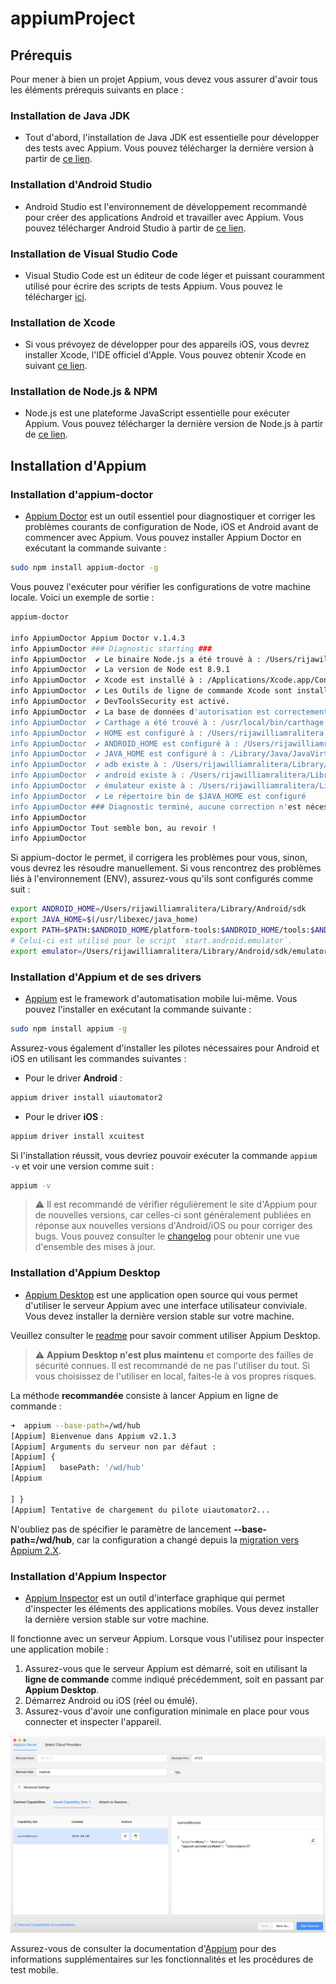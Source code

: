 
# appiumProject

## Prérequis
Pour mener à bien un projet Appium, vous devez vous assurer d'avoir tous les éléments prérequis suivants en place :

### Installation de Java JDK
- Tout d'abord, l'installation de Java JDK est essentielle pour développer des tests avec Appium. Vous pouvez télécharger la dernière version à partir de [ce lien](http://www.oracle.com/technetwork/java/javase/downloads/jdk8-downloads-2133151.html).

### Installation d'Android Studio
- Android Studio est l'environnement de développement recommandé pour créer des applications Android et travailler avec Appium. Vous pouvez télécharger Android Studio à partir de [ce lien](https://developer.android.com/studio/index.html).

### Installation de Visual Studio Code
- Visual Studio Code est un éditeur de code léger et puissant couramment utilisé pour écrire des scripts de tests Appium. Vous pouvez le télécharger [ici](https://code.visualstudio.com/).

### Installation de Xcode
- Si vous prévoyez de développer pour des appareils iOS, vous devrez installer Xcode, l'IDE officiel d'Apple. Vous pouvez obtenir Xcode en suivant [ce lien](https://developer.apple.com/xcode/).

### Installation de Node.js & NPM
- Node.js est une plateforme JavaScript essentielle pour exécuter Appium. Vous pouvez télécharger la dernière version de Node.js à partir de [ce lien](https://nodejs.org/fr/download).

## Installation d'Appium

### Installation d'appium-doctor
- [Appium Doctor](https://github.com/appium/appium-doctor) est un outil essentiel pour diagnostiquer et corriger les problèmes courants de configuration de Node, iOS et Android avant de commencer avec Appium. Vous pouvez installer Appium Doctor en exécutant la commande suivante : 

```bash
sudo npm install appium-doctor -g
```

Vous pouvez l'exécuter pour vérifier les configurations de votre machine locale. Voici un exemple de sortie :

```bash
appium-doctor

info AppiumDoctor Appium Doctor v.1.4.3
info AppiumDoctor ### Diagnostic starting ###
info AppiumDoctor  ✔ Le binaire Node.js a été trouvé à : /Users/rijawilliamralitera/.nvm/versions/node/v8.9.1/bin/node
info AppiumDoctor  ✔ La version de Node est 8.9.1
info AppiumDoctor  ✔ Xcode est installé à : /Applications/Xcode.app/Contents/Developer
info AppiumDoctor  ✔ Les Outils de ligne de commande Xcode sont installés.
info AppiumDoctor  ✔ DevToolsSecurity est activé.
info AppiumDoctor  ✔ La base de données d'autorisation est correctement configurée.
info AppiumDoctor  ✔ Carthage a été trouvé à : /usr/local/bin/carthage
info AppiumDoctor  ✔ HOME est configuré à : /Users/rijawilliamralitera
info AppiumDoctor  ✔ ANDROID_HOME est configuré à : /Users/rijawilliamralitera/Library/Android/sdk
info AppiumDoctor  ✔ JAVA_HOME est configuré à : /Library/Java/JavaVirtualMachines/jdk1.8.0_152.jdk/Contents/Home
info AppiumDoctor  ✔ adb existe à : /Users/rijawilliamralitera/Library/Android/sdk/platform-tools/adb
info AppiumDoctor  ✔ android existe à : /Users/rijawilliamralitera/Library/Android/sdk/tools/android
info AppiumDoctor  ✔ émulateur existe à : /Users/rijawilliamralitera/Library/Android/sdk/tools/emulator
info AppiumDoctor  ✔ Le répertoire bin de $JAVA_HOME est configuré
info AppiumDoctor ### Diagnostic terminé, aucune correction n'est nécessaire. ###
info AppiumDoctor
info AppiumDoctor Tout semble bon, au revoir !
info AppiumDoctor
```

Si appium-doctor le permet, il corrigera les problèmes pour vous, sinon, vous devrez les résoudre manuellement. Si vous rencontrez des problèmes liés à l'environnement (ENV), assurez-vous qu'ils sont configurés comme suit :

```bash
export ANDROID_HOME=/Users/rijawilliamralitera/Library/Android/sdk
export JAVA_HOME=$(/usr/libexec/java_home)
export PATH=$PATH:$ANDROID_HOME/platform-tools:$ANDROID_HOME/tools:$ANDROID_HOME/platform-tools/adb:$ANDROID_HOME/build-tools:$JAVA_HOME/bin
# Celui-ci est utilisé pour le script `start.android.emulator`.
export emulator=/Users/rijawilliamralitera/Library/Android/sdk/emulator
```

### Installation d'Appium et de ses drivers
- [Appium](https://github.com/appium/appium) est le framework d'automatisation mobile lui-même. Vous pouvez l'installer en exécutant la commande suivante : 

```bash
sudo npm install appium -g
```

Assurez-vous également d'installer les pilotes nécessaires pour Android et iOS en utilisant les commandes suivantes :
- Pour le driver **Android** :

```bash
appium driver install uiautomator2
```

- Pour le driver **iOS** :

```bash
appium driver install xcuitest
```

Si l'installation réussit, vous devriez pouvoir exécuter la commande `appium -v` et voir une version comme suit :

```bash
appium -v
```

> :warning: Il est recommandé de vérifier régulièrement le site d'Appium pour de nouvelles versions, car celles-ci sont généralement publiées en réponse aux nouvelles versions d'Android/iOS ou pour corriger des bugs. Vous pouvez consulter le [changelog](https://github.com/appium/appium/blob/master/CHANGELOG.md) pour obtenir une vue d'ensemble des mises à jour.

### Installation d'Appium Desktop
- [Appium Desktop](https://github.com/appium/appium-desktop/releases) est une application open source qui vous permet d'utiliser le serveur Appium avec une interface utilisateur conviviale. Vous devez installer la dernière version stable sur votre machine.

Veuillez consulter le [readme](https://github.com/appium/appium-desktop) pour savoir comment utiliser Appium Desktop.

> :warning: **Appium Desktop n'est plus maintenu** et comporte des failles de sécurité connues. Il est recommandé de ne pas l'utiliser du tout. Si vous choisissez de l'utiliser en local, faites-le à vos propres risques. 

La méthode **recommandée** consiste à lancer Appium en ligne de commande :

```bash
➜  appium --base-path=/wd/hub
[Appium] Bienvenue dans Appium v2.1.3
[Appium] Arguments du serveur non par défaut :
[Appium] {
[Appium]   basePath: '/wd/hub'
[Appium

] }
[Appium] Tentative de chargement du pilote uiautomator2...
```

N'oubliez pas de spécifier le paramètre de lancement **--base-path=/wd/hub**, car la configuration a changé depuis la [migration vers Appium 2.X](https://appium.io/docs/en/2.1/guides/migrating-1-to-2/).

### Installation d'Appium Inspector
- [Appium Inspector](https://github.com/appium/appium-inspector/releases) est un outil d'interface graphique qui permet d'inspecter les éléments des applications mobiles. Vous devez installer la dernière version stable sur votre machine.

Il fonctionne avec un serveur Appium. Lorsque vous l'utilisez pour inspecter une application mobile :

 1. Assurez-vous que le serveur Appium est démarré, soit en utilisant la
    **ligne de commande** comme indiqué précédemment, soit en passant par **Appium Desktop**.
 2. Démarrez Android ou iOS (réel ou émulé).
 3. Assurez-vous d'avoir une configuration minimale en place pour vous connecter et inspecter l'appareil.

![configuration](./assets/appiumInspector.png)

Assurez-vous de consulter la documentation d'[Appium](https://appium.io/docs/en/2.1/) pour des informations supplémentaires sur les fonctionnalités et les procédures de test mobile.